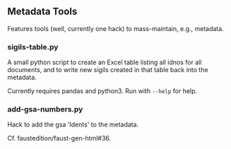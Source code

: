## Metadata Tools

Features tools (well, currently one hack) to mass-maintain, e.g., metadata.


### sigils-table.py

A small python script to create an Excel table listing all idnos for all
documents, and to write new sigils created in that table back into the
metadata. 

Currently requires pandas and python3. Run with `--help` for help.

### add-gsa-numbers.py

Hack to add the gsa 'Idents' to the metadata.

Cf. faustedition/faust-gen-html#36.
